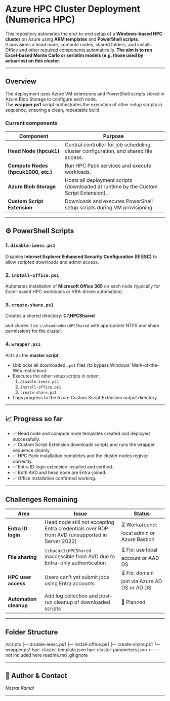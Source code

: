 # Azure HPC Cluster Deployment (Numerica HPC)

This repository automates the end-to-end setup of a **Windows-based HPC cluster** on Azure using **ARM templates** and **PowerShell scripts**.  
It provisions a head node, compute nodes, shared folders, and installs Office and other required components automatically.
**The aim is to run Excel-based Monte Carlo or seriatim models (e.g. those used by actuaries) on this cluster.**

---

## Overview

The deployment uses Azure VM extensions and PowerShell scripts stored in Azure Blob Storage to configure each node.  
The **wrapper.ps1** script orchestrates the execution of other setup scripts in sequence, ensuring a clean, repeatable build.

### Current components

| Component | Purpose |
|------------|----------|
| **Head Node (hpcuk1)** | Central controller for job scheduling, cluster configuration, and shared file access. |
| **Compute Nodes (hpcuk1000, etc.)** | Run HPC Pack services and execute workloads. |
| **Azure Blob Storage** | Hosts all deployment scripts (downloaded at runtime by the Custom Script Extension). |
| **Custom Script Extension** | Downloads and executes PowerShell setup scripts during VM provisioning. |

---

## ⚙️ PowerShell Scripts

### 1. `disable-ieesc.ps1`
Disables **Internet Explorer Enhanced Security Configuration (IE ESC)** to allow scripted downloads and admin access.

### 2. `install-office.ps1`
Automates installation of **Microsoft Office 365** on each node (typically for Excel-based HPC workloads or VBA-driven automation).

### 3. `create-share.ps1`
Creates a shared directory: **C:\HPCShared**

and shares it as `\\<headnode>\HPCShared` with appropriate NTFS and share permissions for the cluster.

### 4. `wrapper.ps1`
Acts as the **master script**.  
- Unblocks all downloaded `.ps1` files (to bypass Windows’ Mark-of-the-Web restriction).  
- Executes the other setup scripts in order:  
  1. `disable-ieesc.ps1`  
  2. `install-office.ps1`  
  3. `create-share.ps1`  
- Logs progress to the Azure Custom Script Extension output directory.

---

## 📈 Progress so far

- ✅ Head node and compute node templates created and deployed successfully.  
- ✅ Custom Script Extension downloads scripts and runs the wrapper sequence cleanly.  
- ✅ HPC Pack installation completes and the cluster nodes register correctly.  
- ✅ Entra ID login extension installed and verified.  
- ✅ Both AVD and head node are Entra-joined.  
- ✅ Office installation confirmed working.

---

## Challenges Remaining

| Area | Issue | Status |
|------|--------|--------|
| **Entra ID login** | Head node still not accepting Entra credentials over RDP from AVD (unsupported in Server 2022) | ⏳ Workaround: local admin or Azure Bastion |
| **File sharing** | `\\hpcuk1\HPCShared` inaccessible from AVD due to Entra-only authentication | ⏳ Fix: use local account or AAD DS |
| **HPC user access** | Users can’t yet submit jobs using Entra accounts | ⏳ Fix: domain join via Azure AD DS or AD DS |
| **Automation cleanup** | Add log collection and post-run cleanup of downloaded scripts | 🔧 Planned |

---

## Folder Structure

/scripts
├─ disable-ieesc.ps1
├─ install-office.ps1
├─ create-share.ps1
└─ wrapper.ps1
hpc-cluster-template.json
hpc-cluster-parameters.json           <---not included here
readme.md
.gitignore


---

## 🧩 Author & Contact
*Nasrat Kamal*  

---